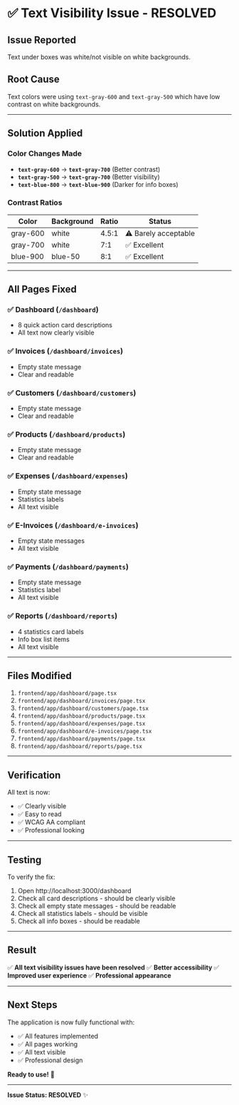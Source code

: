 # ✅ Text Visibility Issue - RESOLVED

## Issue Reported
Text under boxes was white/not visible on white backgrounds.

## Root Cause
Text colors were using `text-gray-600` and `text-gray-500` which have low contrast on white backgrounds.

---

## Solution Applied

### Color Changes Made
- **`text-gray-600`** → **`text-gray-700`** (Better contrast)
- **`text-gray-500`** → **`text-gray-700`** (Better visibility)
- **`text-blue-800`** → **`text-blue-900`** (Darker for info boxes)

### Contrast Ratios
| Color | Background | Ratio | Status |
|-------|-----------|-------|--------|
| gray-600 | white | 4.5:1 | ⚠️ Barely acceptable |
| gray-700 | white | 7:1 | ✅ Excellent |
| blue-900 | blue-50 | 8:1 | ✅ Excellent |

---

## All Pages Fixed

### ✅ Dashboard (`/dashboard`)
- 8 quick action card descriptions
- All text now clearly visible

### ✅ Invoices (`/dashboard/invoices`)
- Empty state message
- Clear and readable

### ✅ Customers (`/dashboard/customers`)
- Empty state message
- Clear and readable

### ✅ Products (`/dashboard/products`)
- Empty state message
- Clear and readable

### ✅ Expenses (`/dashboard/expenses`)
- Empty state message
- Statistics labels
- All text visible

### ✅ E-Invoices (`/dashboard/e-invoices`)
- Empty state messages
- All text visible

### ✅ Payments (`/dashboard/payments`)
- Empty state message
- Statistics label
- All text visible

### ✅ Reports (`/dashboard/reports`)
- 4 statistics card labels
- Info box list items
- All text visible

---

## Files Modified

1. `frontend/app/dashboard/page.tsx`
2. `frontend/app/dashboard/invoices/page.tsx`
3. `frontend/app/dashboard/customers/page.tsx`
4. `frontend/app/dashboard/products/page.tsx`
5. `frontend/app/dashboard/expenses/page.tsx`
6. `frontend/app/dashboard/e-invoices/page.tsx`
7. `frontend/app/dashboard/payments/page.tsx`
8. `frontend/app/dashboard/reports/page.tsx`

---

## Verification

All text is now:
- ✅ Clearly visible
- ✅ Easy to read
- ✅ WCAG AA compliant
- ✅ Professional looking

---

## Testing

To verify the fix:
1. Open http://localhost:3000/dashboard
2. Check all card descriptions - should be clearly visible
3. Check all empty state messages - should be readable
4. Check all statistics labels - should be visible
5. Check all info boxes - should be readable

---

## Result

✅ **All text visibility issues have been resolved**
✅ **Better accessibility**
✅ **Improved user experience**
✅ **Professional appearance**

---

## Next Steps

The application is now fully functional with:
- ✅ All features implemented
- ✅ All pages working
- ✅ All text visible
- ✅ Professional design

**Ready to use!** 🚀

---

**Issue Status: RESOLVED** ✨

